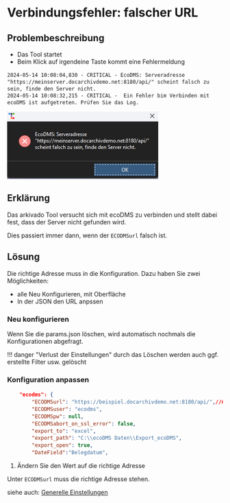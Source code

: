 # Verbindungsfehler: falscher URL


## Problembeschreibung

- Das Tool startet 
- Beim Klick auf irgendeine Taste kommt eine Fehlermeldung

``` title="Verbindungsfehler im Log"
2024-05-14 10:08:04,830 - CRITICAL - EcoDMS: Serveradresse "https://meinserver.docarchivdemo.net:8180/api/" scheint falsch zu sein, finde den Server nicht. 
2024-05-14 10:08:32,215 - CRITICAL -  Ein Fehler bim Verbinden mit ecoDMS ist aufgetreten. Prüfen Sie das Log.
``` 
![Fehlermeldung](img/Verbindungsfehler.png)


## Erklärung

Das arkivado Tool versucht sich mit ecoDMS zu verbinden und stellt dabei fest, dass der Server nicht gefunden wird.


Dies passiert immer dann, wenn der ```ECODMSurl``` falsch ist. 


## Lösung 

Die richtige Adresse muss in die Konfiguration.
Dazu haben Sie zwei Möglichkeiten: 

- alle Neu Konfigurieren, mit Oberfläche
- In der JSON den URL anpssen 

### Neu konfigurieren

Wenn Sie die params.json löschen, wird automatisch nochmals die Konfigurationen abgefragt. 

!!! danger "Verlust der Einstellungen"
        durch das Löschen werden auch ggf. erstellte Filter usw. gelöscht


### Konfiguration anpassen 
```  json  title="URL anpassen"
    "ecodms": {
        "ECODMSurl": "https://beispiel.docarchivdemo.net:8180/api/",//# (1)!
        "ECODMSuser": "ecodms",
        "ECODMSpw": null,
        "ECODMSabort_on_ssl_error": false, 
        "export_to": "excel",
        "export_path": "C:\\ecoDMS Daten\\Export_ecoDMS",
        "export_open": true,
        "DateField":"Belegdatum",

```

1. Ändern Sie den Wert auf die richtige Adresse


Unter ```ECODMSurl``` muss die richtige Adresse stehen. 

siehe auch: [Generelle Einstellungen](<../3. Konfiguration/002config_general.md>)

